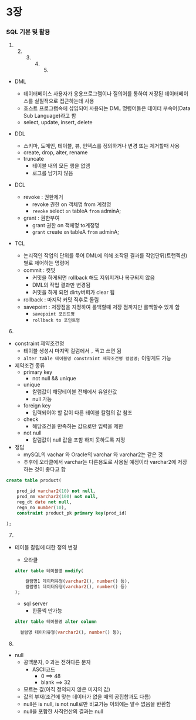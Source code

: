 # 3장

###  SQL 기본 및 활용

1. 2. 3. 4. 5. 

- DML
  - 데이터베이스 사용자가 응용프로그램이나 질의어를 통하여 저장된 데이터베이스를 실질적으로 접근하는데 사용
  - 호스트 프로그램속에 삽입되어 사용되는 DML 명령어들은 데이터 부속어(Data Sub Language)라고 함
  - select, update, insert, delete
- DDL
  - 스키마, 도메인, 테이블, 뷰, 인덱스를 정의하거나 변경 또는 제거할때 사용
  - create, drop, alter, rename
  - truncate
    - 테이블 내의 모든 행을 없앰
    - 로그를 남기지 않음
- DCL
  - revoke : 권한제거
    - revoke 권한 on 객체명 from 계정명
    - `revoke` select `on` tableA `from` adminA;
  - grant : 권한부여
    - grant 권한 on 객체명 to계정명
    - `grant` create `on` tableA `from` adminA;

- TCL
  - 논리적인 작업의 단위를 묶어 DML에 의해 조작된 결과를 작업단뒤(트랜젝션) 별로 제어하는 명령어
  - commit : 컷밋
    - 커밋을 하게되면 rollback 해도 지워지거나 복구되지 않음
    - DML의 작업 결과만 변경됨
    - 커밋을 하게 되면 dirty버퍼가 clear 됨
  - rollback : 마지막 커밋 직후로 돌림
  - savepoint : 저장점을 지정하여 롤백할때 저장 점까지만 롤백할수 있게 함
    - `savepoint 포인트명`
    - `rollback to 포인트명` 


6. 

- constraint 제약조건명
  - 테이블 생성시 마지막 컬럼에서 `,` 찍고 쓰면 됨
  - `alter table 테이블명 constraint 제약조건명 컬럼명;` 이렇게도 가능
- 제약조건 종류
  - primary key
    - not null && unique
  - unique
    - 칼럼값이 해당테이블 전체에서 유일한값
    - null 가능
  - foreign key
    - 입력되어야 할 값이 다른 테이블 칼럼의 값 참조
  - check
    - 해당조건을 만족하는 값으로만 입력을 제한
  - not null
    - 칼럼값이 null 값을 포함 하지 못하도록 지정
- 정답
  - mySQL의 vachar 와 Oracle의 varchar 와 varchar2는 같은 것
  - 추후에 오라클에서 varchar는 다른용도로 사용될 예정이라 varchar2에 저장하는 것이 좋다고 함 

```sql
create table product(

    prod_id varchar2(10) not null,
    prod_nm varchar2(100) not null,
    reg_dt date not null,
    regn_no number(10),
    constraint product_pk primary key(prod_id)

);
```

7. 

- 테이블 칼럼에 대한 정의 변경

  - 오라클

  ```sql
  alter table 테이블명 modify(
  
      컬럼명1 데이터유형(varchar2(), number() 등),
      컬럼명1 데이터유형(varchar2(), number() 등)    
  );
  ```

  - sql server
    - 한줄씩 만가능

  ```sql
  alter table 테이블명 alter column
  
  	컬럼명 데이터유형(varchar2(), number() 등);
  ```

8. 

- null
  - 공백문자, 0 과는 전혀다른 문자
    - ASCII코드
      - 0 ==> 48
      - blank ==> 32
  - 모르는 값(아직 정의되지 않은 미지의 값)
  - 값의 부재(조건에 맞는 데이터가 없을 때의 공집합과도 다름)
  - null은 is null, is not null로만 비교가능 이외에는 알수 없음을 반환함
  - null을 포함한 사칙연산의 결과는 null